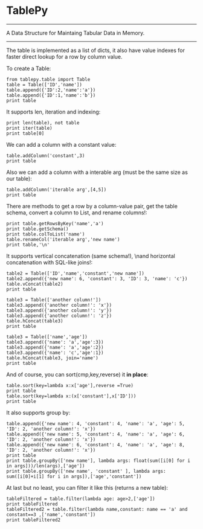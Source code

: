 TablePy
===========
_____________
A Data Structure for Maintaing Tabular Data in Memory.
_____________

The table is implemented as a list of dicts, it also have value 
indexes for faster direct lookup for a row by column value.

To create a Table:
    
    from tablepy.table import Table
    table = Table(['ID','name'])
    table.append({'ID':2,'name':'a'})
    table.append({'ID':1,'name':'b'})
    print table
    
    
It supports len, iteration and indexing:

    print len(table), not table
    print iter(table)
    print table[0]
    
We can add a column with a constant value:

    table.addColumn('constant',3)
    print table
    
    
Also we can add a column with a interable arg (must be the same size as our table):
    
    table.addColumn('iterable arg',[4,5])
    print table
    
There are methods to get a row by a column-value pair, get the table schema,
convert a column to List, and rename columns!:
    
    print table.getRowsByKey('name','a')
    print table.getSchema()
    print table.colToList('name')
    table.renameCol('iterable arg','new name')
    print table,'\n'
    

It supports vertical concatenation (same schema!), \nand horizontal concatenation with SQL-like joins!:

    table2 = Table(['ID','name','constant','new name'])
    table2.append({'new name': 6, 'constant': 3, 'ID': 3, 'name': 'c'})
    table.vConcat(table2)
    print table
    
    table3 = Table(['another column!'])
    table3.append({'another column!': 'x'})
    table3.append({'another column!': 'y'})
    table3.append({'another column!': 'z'})
    table.hConcat(table3)
    print table
    
    table3 = Table(['name','age'])
    table3.append({'name': 'a','age':3})
    table3.append({'name': 'a','age':2})
    table3.append({'name': 'c','age':1})
    table.hConcat(table3, join='name')
    print table
    


And of course, you can sort(cmp,key,reverse) it **in place**:

    table.sort(key=lambda x:x['age'],reverse =True)
    print table
    table.sort(key=lambda x:(x['constant'],x['ID']))
    print table

It also supports group by:

    table.append({'new name': 4, 'constant': 4, 'name': 'a', 'age': 5, 'ID': 2, 'another column!': 'x'})
    table.append({'new name': 5, 'constant': 4, 'name': 'a', 'age': 6, 'ID': 2, 'another column!': 'x'})
    table.append({'new name': 6, 'constant': 4, 'name': 'a', 'age': 8, 'ID': 2, 'another column!': 'x'})
    print table
    print table.groupBy(['new name'], lambda args: float(sum([i[0] for i in args]))/len(args),['age'])
    print table.groupBy(['new name', 'constant' ], lambda args: sum([i[0]+i[1] for i in args]),['age','constant'])

    
At last but no least, you can filter it like this (returns a new table):

    tableFiltered = table.filter(lambda age: age>2,['age'])
    print tableFiltered
    tableFiltered2 = table.filter(lambda name,constant: name == 'a' and constant==3 ,['name','constant'])
    print tableFiltered2
